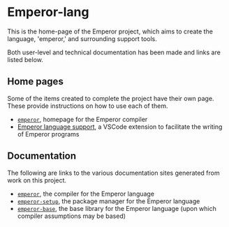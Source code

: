 # Emperor-lang

This is the home-page of the Emperor project, which aims to create the language, 'emperor,' and surrounding support tools.

Both user-level and technical documentation has been made and links are listed below.

## Home pages

Some of the items created to complete the project have their own page.
These provide instructions on how to use each of them.

- [`emperor`](https://emperor-lang.github.io/emperor/), homepage for the Emperor compiler
- [Emperor language support](https://marketplace.visualstudio.com/items?itemName=kcza.emperor-language-support), a VSCode extension to facilitate the writing of Emperor programs

## Documentation

The following are links to the various documentation sites generated from work on this project.

- [`emperor`](./docs/emperor/index.html), the compiler for the Emperor language
- [`emperor-setup`](./docs/emperor-setup/index.html), the package manager for the Emperor language
- [`emperor-base`](./docs/emperor-base/index.html), the base library for the Emperor language (upon which compiler assumptions may be based)
